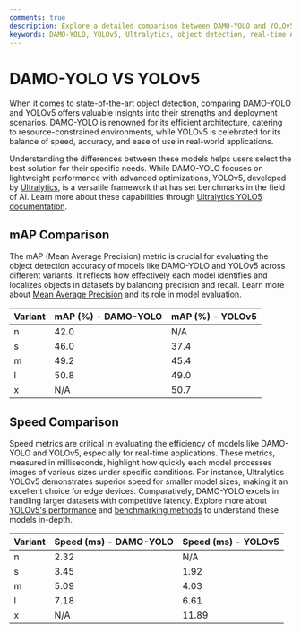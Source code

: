 ```yaml
---
comments: true  
description: Explore a detailed comparison between DAMO-YOLO and YOLOv5, two leading models in the field of object detection. Discover their performance, speed, accuracy, and suitability for real-time AI and edge AI applications, highlighting advancements in computer vision and their impact on diverse industries.  
keywords: DAMO-YOLO, YOLOv5, Ultralytics, object detection, real-time AI, edge AI, computer vision, model comparison, performance, accuracy
---
```




# DAMO-YOLO VS YOLOv5

When it comes to state-of-the-art object detection, comparing DAMO-YOLO and YOLOv5 offers valuable insights into their strengths and deployment scenarios. DAMO-YOLO is renowned for its efficient architecture, catering to resource-constrained environments, while YOLOv5 is celebrated for its balance of speed, accuracy, and ease of use in real-world applications. 

Understanding the differences between these models helps users select the best solution for their specific needs. While DAMO-YOLO focuses on lightweight performance with advanced optimizations, YOLOv5, developed by [Ultralytics](https://ultralytics.com), is a versatile framework that has set benchmarks in the field of AI. Learn more about these capabilities through [Ultralytics YOLO5 documentation](https://docs.ultralytics.com/models/yolov5/).




## mAP Comparison

The mAP (Mean Average Precision) metric is crucial for evaluating the object detection accuracy of models like DAMO-YOLO and YOLOv5 across different variants. It reflects how effectively each model identifies and localizes objects in datasets by balancing precision and recall. Learn more about [Mean Average Precision](https://www.ultralytics.com/glossary/mean-average-precision-map) and its role in model evaluation.


| Variant | mAP (%) - DAMO-YOLO | mAP (%) - YOLOv5 |
|---------|--------------------|--------------------|
| n | 42.0 | N/A |
| s | 46.0 | 37.4 |
| m | 49.2 | 45.4 |
| l | 50.8 | 49.0 |
| x | N/A | 50.7 |



## Speed Comparison

Speed metrics are critical in evaluating the efficiency of models like DAMO-YOLO and YOLOv5, especially for real-time applications. These metrics, measured in milliseconds, highlight how quickly each model processes images of various sizes under specific conditions. For instance, Ultralytics YOLOv5 demonstrates superior speed for smaller model sizes, making it an excellent choice for edge devices. Comparatively, DAMO-YOLO excels in handling larger datasets with competitive latency. Explore more about [YOLOv5's performance](https://docs.ultralytics.com/models/yolov5/) and [benchmarking methods](https://docs.ultralytics.com/reference/utils/benchmarks/) to understand these models in-depth.


| Variant | Speed (ms) - DAMO-YOLO | Speed (ms) - YOLOv5 |
|---------|-----------------------|-----------------------|
| n | 2.32 | N/A |
| s | 3.45 | 1.92 |
| m | 5.09 | 4.03 |
| l | 7.18 | 6.61 |
| x | N/A | 11.89 |